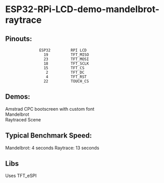 # ESP32-RPi-LCD-demo-mandelbrot-raytrace

## Pinouts:
                   ESP32         RPI LCD             
                     19          TFT_MISO
                     23          TFT_MOSI
                     18          TFT_SCLK
                     15          TFT_CS
                      2          TFT_DC
                      4          TFT_RST
                     22          TOUCH_CS 

## Demos:                             
  Amstrad CPC bootscreen with custom font           
  Mandelbrot                           
  Raytraced Scene                        
     
## Typical Benchmark Speed:
  Mandelbrot: 4 seconds Raytrace: 13 seconds    
     
## Libs
  Uses TFT_eSPI
